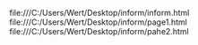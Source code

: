 file:///C:/Users/Wert/Desktop/inform/inform.html
file:///C:/Users/Wert/Desktop/inform/page1.html
file:///C:/Users/Wert/Desktop/inform/pahe2.html
